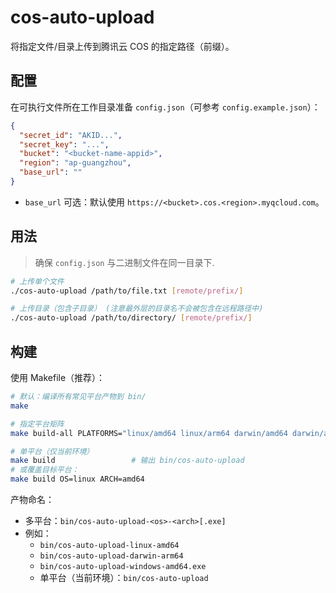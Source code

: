 # cos-auto-upload

将指定文件/目录上传到腾讯云 COS 的指定路径（前缀）。

## 配置

在可执行文件所在工作目录准备 `config.json`（可参考 `config.example.json`）：

```json
{
  "secret_id": "AKID...",
  "secret_key": "...",
  "bucket": "<bucket-name-appid>",
  "region": "ap-guangzhou",
  "base_url": ""  
}
```

- `base_url` 可选：默认使用 `https://<bucket>.cos.<region>.myqcloud.com`。

## 用法
> 确保 `config.json` 与二进制文件在同一目录下.

```bash
# 上传单个文件
./cos-auto-upload /path/to/file.txt [remote/prefix/]

# 上传目录（包含子目录） (注意最外层的目录名不会被包含在远程路径中)
./cos-auto-upload /path/to/directory/ [remote/prefix/]
```

## 构建

使用 Makefile（推荐）：

```bash
# 默认：编译所有常见平台产物到 bin/
make

# 指定平台矩阵
make build-all PLATFORMS="linux/amd64 linux/arm64 darwin/amd64 darwin/arm64 windows/amd64 windows/arm64"

# 单平台（仅当前环境）
make build                 # 输出 bin/cos-auto-upload
# 或覆盖目标平台：
make build OS=linux ARCH=amd64
```

产物命名：
- 多平台：`bin/cos-auto-upload-<os>-<arch>[.exe]`
- 例如：
  - `bin/cos-auto-upload-linux-amd64`
  - `bin/cos-auto-upload-darwin-arm64`
  - `bin/cos-auto-upload-windows-amd64.exe`
  - 单平台（当前环境）：`bin/cos-auto-upload`
